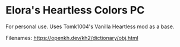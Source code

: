 # Elora's Heartless Colors PC
For personal use.
Uses Tomk1004's Vanilla Heartless mod as a base.

Filenames: https://openkh.dev/kh2/dictionary/obj.html
